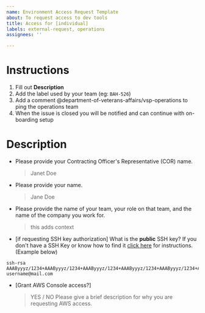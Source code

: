 ```yaml
---
name: Environment Access Request Template
about: To request access to dev tools
title: Access for [individual]
labels: external-request, operations
assignees: ''

---
```


# Instructions
1. Fill out **Description**
2. Add the label used by your team (eg: `BAH-526`)
3. Add a comment @department-of-veterans-affairs/vsp-operations to ping the operations team
4. When the issue is closed you will be notified and can continue with on-boarding setup

# Description
- Please provide your Contracting Officer's Representative (COR) name.
   > Janet Doe
- Please provide your name.
   > Jane Doe
- Please provide the name of your team, your role on that team, and the name of the company you work for.
   > this adds context
- [if requesting SSH key authorization] What is the **public** SSH key? If you don't have a SSH Key or know how to find it [click here](https://github.com/department-of-veterans-affairs/va.gov-team/blob/master/platform/engineering/internal-tools.md#create-ssh-public-key) for instructions. (Example below)

```
ssh-rsa  AAAByyyz/1234+AAAByyyz/1234+AAAByyyz/1234+AAAByyyz/1234+AAAByyyz/1234+AAAByyyz/1234+AAAByyyz/1234+AAAByyyz/1234+AAAByyyz/1234+AAAByyyz/1234+AAAByyyz/1234+AAAByyyz/1234+AAAByyyz/1234+AAAByyyz/1234+AAAByyyz/1234+AAAByyyz/1234+AAAByyyz/1234+AAAByyyz/1234+AAAByyyz/1234+AAAByyyz/1234+AAAByyyz/1234+AAAByyyz/1234+AAAByyyz/1234+AAAByyyz/1234+AAAByyyz/1234+ username@mail.com
```

- [Grant AWS Console access?]
  > YES / NO
  >  Please give a brief description for why you are requesting AWS access.
